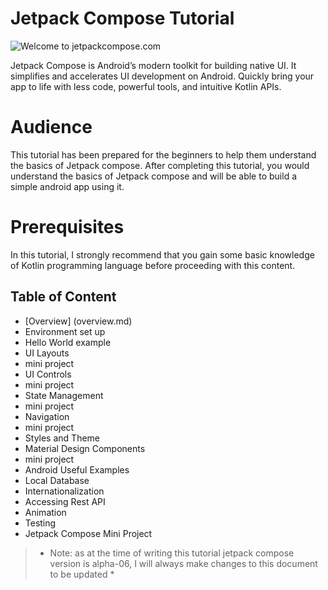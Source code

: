 
# Jetpack Compose Tutorial

![Welcome to jetpackcompose.com](https://miro.medium.com/max/1400/1*2v6zotc8p-bt9oX2mI0vkQ.png)

Jetpack Compose is Android’s modern toolkit for building native UI. It simplifies and accelerates UI development on Android. Quickly bring your app to life with less code, powerful tools, and intuitive Kotlin APIs.
# Audience
This tutorial has been prepared for the beginners to help them understand the basics of Jetpack compose. After completing this tutorial, you would understand the basics of Jetpack compose and will be able to build a simple android app using it.
# Prerequisites
In this tutorial, I strongly recommend that you gain some basic knowledge of Kotlin programming language before proceeding with this content.
## Table of Content
- [Overview] (overview.md)
- Environment set up
- Hello World example
- UI Layouts
- mini project
- UI Controls
- mini project
- State Management
- mini project
- Navigation
- mini project
- Styles and Theme
- Material Design Components
- mini project
- Android Useful Examples
- Local Database
- Internationalization
- Accessing Rest API
- Animation
- Testing
- Jetpack Compose Mini Project
> * Note: as at the time of writing this tutorial jetpack compose version is alpha-06, I will always make changes to this document to be updated * 
